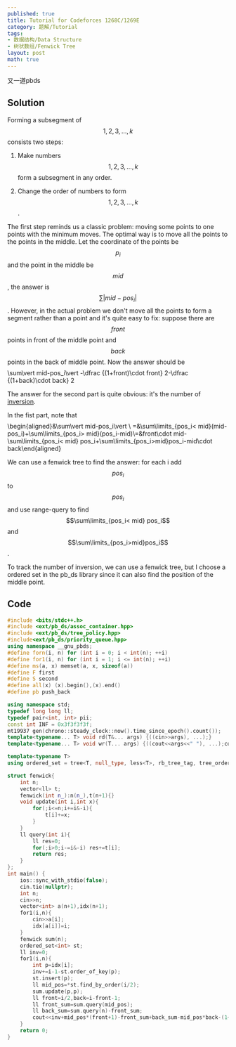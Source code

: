 ```yaml
---
published: true
title: Tutorial for Codeforces 1268C/1269E 
category: 题解/Tutorial
tags:
- 数据结构/Data Structure
- 树状数组/Fenwick Tree
layout: post
math: true
---
```

又一道pbds
<!-- more -->

## Solution

Forming a subsegment of $$1,2,3,\dots,k$$ consists two steps:

1. Make numbers $$1,2,3,\dots,k$$ form a subsegment in any order.

2. Change the order of numbers to form $$1,2,3,\dots,k$$.

The first step reminds us a classic problem: moving some points to one points with the minimum moves. The optimal way is to move all the points to the points in the middle. Let the coordinate of the points be $$p_i$$ and the point in the middle be $$mid$$, the answer is $$\sum\vert mid-pos_i\vert $$. However, in the actual problem we don't move all the points to form a segment rather than a point and it's quite easy to fix: suppose there are $$front$$ points in front of the middle point and $$back$$ points in the back of middle point. Now the answer should be 
$$$$\sum\vert mid-pos_i\vert -\dfrac {(1+front)\cdot front} 2-\dfrac {(1+back)\cdot back} 2$$$$

The answer for the second part is quite obvious: it's the number of [inversion](https://en.wikipedia.org/wiki/Inversion_(discrete_mathematics)).

In the fist part, note that $$$$\begin{aligned}&\sum\vert mid-pos_i\vert \\ =&\sum\limits_{pos_i< mid}(mid-pos_i)+\sum\limits_{pos_i> mid}(pos_i-mid)\\=&front\cdot mid-\sum\limits_{pos_i< mid} pos_i+\sum\limits_{pos_i>mid}pos_i-mid\cdot back\end{aligned}$$$$

We can use a fenwick tree to find the answer: for each i add $$pos_i$$ to $$pos_i$$ and use range-query to find $$\sum\limits_{pos_i< mid} pos_i$$ and $$\sum\limits_{pos_i>mid}pos_i$$.

To track the number of inversion, we can use a fenwick tree, but I choose a ordered set in the pb_ds library since it can also find the position of the middle point.

## Code
```cpp
#include <bits/stdc++.h>
#include <ext/pb_ds/assoc_container.hpp>
#include <ext/pb_ds/tree_policy.hpp>
#include<ext/pb_ds/priority_queue.hpp>
using namespace __gnu_pbds;
#define forn(i, n) for (int i = 0; i < int(n); ++i)
#define for1(i, n) for (int i = 1; i <= int(n); ++i)
#define ms(a, x) memset(a, x, sizeof(a))
#define F first
#define S second
#define all(x) (x).begin(),(x).end()
#define pb push_back

using namespace std;
typedef long long ll;
typedef pair<int, int> pii;
const int INF = 0x3f3f3f3f;
mt19937 gen(chrono::steady_clock::now().time_since_epoch().count());
template<typename... T> void rd(T&... args) {((cin>>args), ...);}
template<typename... T> void wr(T... args) {((cout<<args<<" "), ...);cout<<endl;}

template<typename T>
using ordered_set = tree<T, null_type, less<T>, rb_tree_tag, tree_order_statistics_node_update>;

struct fenwick{
    int n;
    vector<ll> t;
    fenwick(int n_):n(n_),t(n+1){}
    void update(int i,int x){
        for(;i<=n;i+=i&-i){
            t[i]+=x;
        }
    }
    ll query(int i){
        ll res=0;
        for(;i>0;i-=i&-i) res+=t[i];
        return res;
    }
};
int main() {
    ios::sync_with_stdio(false);
    cin.tie(nullptr);
    int n;
    cin>>n;
    vector<int> a(n+1),idx(n+1);
    for1(i,n){
        cin>>a[i];
        idx[a[i]]=i;
    }
    fenwick sum(n);
    ordered_set<int> st;
    ll inv=0;
    for1(i,n){
        int p=idx[i];
        inv+=i-1-st.order_of_key(p);
        st.insert(p);
        ll mid_pos=*st.find_by_order(i/2);
        sum.update(p,p);
        ll front=i/2,back=i-front-1;
        ll front_sum=sum.query(mid_pos);
        ll back_sum=sum.query(n)-front_sum;
        cout<<inv+mid_pos*(front+1)-front_sum+back_sum-mid_pos*back-(1+front)*front/2-(1+back)*back/2<<' ';
    }
    return 0;
}
```